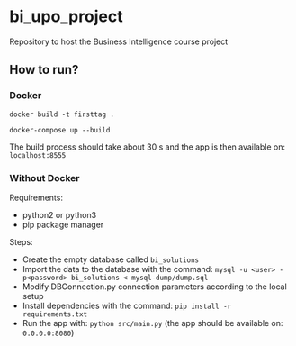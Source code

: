 # bi_upo_project
Repository to host the Business Intelligence course project

## How to run?

### Docker

`docker build -t firsttag .`

`docker-compose up --build`

The build process should take about 30 s and the app is then available on: `localhost:8555`


### Without Docker

Requirements: 
- python2 or python3
- pip package manager

Steps: 
- Create the empty database called `bi_solutions`
- Import the data to the database with the command: `mysql -u <user> -p<password> bi_solutions < mysql-dump/dump.sql`
- Modify DBConnection.py connection parameters according to the local setup
- Install dependencies with the command: `pip install -r requirements.txt`
- Run the app with: `python src/main.py` (the app should be available on: `0.0.0.0:8080`)

